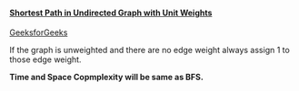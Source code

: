#### [Shortest Path in Undirected Graph with Unit Weights](https://www.youtube.com/watch?v=hwCWi7-bRfI&list=PLgUwDviBIf0rGEWe64KWas0Nryn7SCRWw&index=16&t=68s)   
[GeeksforGeeks](https://www.geeksforgeeks.org/shortest-path-unweighted-graph/)   

If the graph is unweighted and there are no edge weight always assign 1 to those edge weight.   

**Time and Space Copmplexity will be same as BFS.**  
